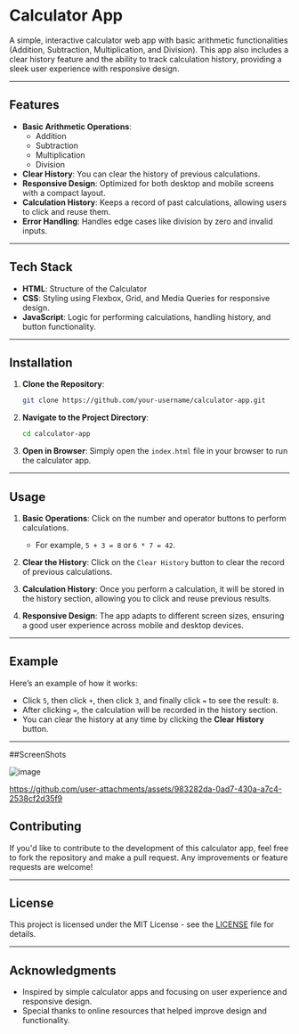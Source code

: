 
# Calculator App

A simple, interactive calculator web app with basic arithmetic functionalities (Addition, Subtraction, Multiplication, and Division). This app also includes a clear history feature and the ability to track calculation history, providing a sleek user experience with responsive design.

---

## Features

- **Basic Arithmetic Operations**: 
  - Addition
  - Subtraction
  - Multiplication
  - Division
- **Clear History**: You can clear the history of previous calculations.
- **Responsive Design**: Optimized for both desktop and mobile screens with a compact layout.
- **Calculation History**: Keeps a record of past calculations, allowing users to click and reuse them.
- **Error Handling**: Handles edge cases like division by zero and invalid inputs.

---

## Tech Stack

- **HTML**: Structure of the Calculator
- **CSS**: Styling using Flexbox, Grid, and Media Queries for responsive design.
- **JavaScript**: Logic for performing calculations, handling history, and button functionality.

---

## Installation

1. **Clone the Repository**:
   ```bash
   git clone https://github.com/your-username/calculator-app.git
   ```

2. **Navigate to the Project Directory**:
   ```bash
   cd calculator-app
   ```

3. **Open in Browser**:
   Simply open the `index.html` file in your browser to run the calculator app.

---

## Usage

1. **Basic Operations**: Click on the number and operator buttons to perform calculations. 
   - For example, `5 + 3 = 8` or `6 * 7 = 42`.

2. **Clear the History**: Click on the `Clear History` button to clear the record of previous calculations.

3. **Calculation History**: Once you perform a calculation, it will be stored in the history section, allowing you to click and reuse previous results.

4. **Responsive Design**: The app adapts to different screen sizes, ensuring a good user experience across mobile and desktop devices.

---

## Example

Here’s an example of how it works:

- Click `5`, then click `+`, then click `3`, and finally click `=` to see the result: `8`.
- After clicking `=`, the calculation will be recorded in the history section.
- You can clear the history at any time by clicking the **Clear History** button.

---

##ScreenShots

![image](https://github.com/user-attachments/assets/dfa2f757-8846-43be-b19a-3ee7ad336af9)



https://github.com/user-attachments/assets/983282da-0ad7-430a-a7c4-2538cf2d35f9



## Contributing

If you'd like to contribute to the development of this calculator app, feel free to fork the repository and make a pull request. Any improvements or feature requests are welcome!

---

## License

This project is licensed under the MIT License - see the [LICENSE](LICENSE) file for details.

---

## Acknowledgments

- Inspired by simple calculator apps and focusing on user experience and responsive design.
- Special thanks to online resources that helped improve design and functionality.
